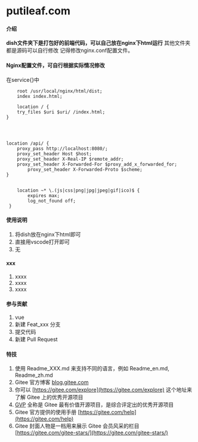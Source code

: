 # putileaf.com

#### 介绍
**dish文件夹下是打包好的前端代码，可以自己放在nginx下html运行**
其他文件夹都是源码可以自行修改
记得修改nginx.conf配置文件。

#### Nginx配置文件，可自行根据实际情况修改
在service{}中

        
        root /usr/local/nginx/html/dist;  
        index index.html;  
 
        location / {
		try_files $uri $uri/ /index.html;
	}
	


	
	location /api/ {  
	    proxy_pass http://localhost:8080/;  
	    proxy_set_header Host $host;  
	    proxy_set_header X-Real-IP $remote_addr;  
   	    proxy_set_header X-Forwarded-For $proxy_add_x_forwarded_for;  
       	    proxy_set_header X-Forwarded-Proto $scheme;  
	}

 
    	location ~* \.(js|css|png|jpg|jpeg|gif|ico)$ {  
        	expires max;  
	        log_not_found off;  
	 }  


#### 使用说明

1.  将dish放在nginx下html即可
2.  直接用vscode打开即可
3.  无

#### xxx

1.  xxxx
2.  xxxx
3.  xxxx

#### 参与贡献

1.  vue
2.  新建 Feat_xxx 分支
3.  提交代码
4.  新建 Pull Request


#### 特技

1.  使用 Readme\_XXX.md 来支持不同的语言，例如 Readme\_en.md, Readme\_zh.md
2.  Gitee 官方博客 [blog.gitee.com](https://blog.gitee.com)
3.  你可以 [https://gitee.com/explore](https://gitee.com/explore) 这个地址来了解 Gitee 上的优秀开源项目
4.  [GVP](https://gitee.com/gvp) 全称是 Gitee 最有价值开源项目，是综合评定出的优秀开源项目
5.  Gitee 官方提供的使用手册 [https://gitee.com/help](https://gitee.com/help)
6.  Gitee 封面人物是一档用来展示 Gitee 会员风采的栏目 [https://gitee.com/gitee-stars/](https://gitee.com/gitee-stars/)
